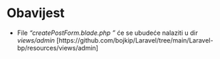 <h1>Obavijest</h1>
<ul><li>File <em>&#8220;createPostForm.blade.php &#8221;</em> će se ubudeće nalaziti u dir <em>views/admin</em> [https://github.com/bojkip/Laravel/tree/main/Laravel-bp/resources/views/admin]</li></ul>

